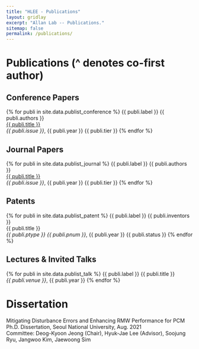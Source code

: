 ```yaml
---
title: "HLEE - Publications"
layout: gridlay
excerpt: "Allan Lab -- Publications."
sitemap: false
permalink: /publications/
---
```


<!--
# Submitted
{% for publi in site.data.publist_submit %}
  {{ publi.label }} {{ publi.authors }} <br />
  <em>{{ publi.issue }}</em>, {{ publi.year }}
{% endfor %}
-->

# Publications (^ denotes co-first author)

## Conference Papers
{% for publi in site.data.publist_conference %}
  {{ publi.label }} {{ publi.authors }} <br />
  <a href="{{ publi.tlink }}">{{ publi.title }}</a> <br />
  <em>{{ publi.issue }}</em>, {{ publi.year }} {{ publi.tier }}
{% endfor %}

## Journal Papers
{% for publi in site.data.publist_journal %}
  {{ publi.label }} {{ publi.authors }} <br />
  <a href="{{ publi.tlink }}">{{ publi.title }}</a> <br />
  <em>{{ publi.issue }}</em>, {{ publi.year }} {{ publi.tier }}
{% endfor %}

## Patents
{% for publi in site.data.publist_patent %}
  {{ publi.label }} {{ publi.inventors }} <br />
  {{ publi.title }} <br />
  <em>{{ publi.ptype }} {{ publi.pnum }}</em>, {{ publi.year }} {{ publi.status }}
{% endfor %}


## Lectures & Invited Talks
{% for publi in site.data.publist_talk %}
  {{ publi.label }} {{ publi.title }} <br />
  <em>{{ publi.venue }}</em>, {{ publi.year }}
{% endfor %}


# Dissertation
Mitigating Disturbance Errors and Enhancing RMW Performance for PCM <br />
Ph.D. Dissertation, Seoul National University, Aug. 2021 <br />
Committee: Deog-Kyoon Jeong (Chair), Hyuk-Jae Lee (Advisor), Soojung Ryu, Jangwoo Kim, Jaewoong Sim
